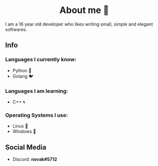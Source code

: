 <h1 align="center">About me 🦅</h1>
I am a 16 year old developer who likes writing small, simple and elegant softwares.

## Info

### Languages I currently know:

- Python 🐍
- Golang 🐦

### Languages I am learning:

- C++ 🌀

### Operating Systems I use:

- Linux 🐧
- Windows 🔷

## Social Media

- Discord: **novak#5712**
